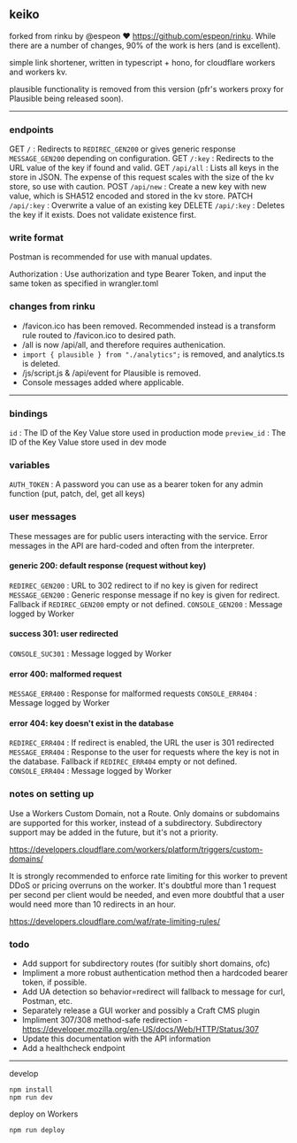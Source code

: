 ## keiko

forked from rinku by @espeon ❤️ https://github.com/espeon/rinku. While there are a number of changes, 90% of the work is hers (and is excellent).

simple link shortener, written in typescript + hono, for cloudflare workers and workers kv.

plausible functionality is removed from this version (pfr's workers proxy for Plausible being released soon).

---

### endpoints
GET `/`
: Redirects to `REDIREC_GEN200` or gives generic response `MESSAGE_GEN200` depending on configuration.
GET `/:key`
: Redirects to the URL value of the key if found and valid.
GET `/api/all`
: Lists all keys in the store in JSON. The expense of this request scales with the size of the kv store, so use with caution.
POST `/api/new`
: Create a new key with new value, which is SHA512 encoded and stored in the kv store.
PATCH `/api/:key`
: Overwrite a value of an existing key
DELETE `/api/:key`
: Deletes the key if it exists. Does not validate existence first.

### write format

Postman is recommended for use with manual updates.

Authorization
: Use authorization and type Bearer Token, and input the same token as specified in wrangler.toml

### changes from rinku

* /favicon.ico has been removed. Recommended instead is a transform rule routed to /favicon.ico to desired path.
* /all is now /api/all, and therefore requires authenication.
* `import { plausible } from "./analytics";` is removed, and analytics.ts is deleted.
* /js/script.js & /api/event for Plausible is removed.
* Console messages added where applicable.

---

### bindings

`id`
: The ID of the Key Value store used in production mode
`preview_id`
: The ID of the Key Value store used in dev mode

### variables

`AUTH_TOKEN`
: A password you can use as a bearer token for any admin function (put, patch, del, get all keys)

### user messages

These messages are for public users interacting with the service. Error messages in the API are hard-coded and often from the interpreter.

#### generic 200: default response (request without key)

`REDIREC_GEN200`
: URL to 302 redirect to if no key is given for redirect
`MESSAGE_GEN200`
: Generic response message if no key is given for redirect. Fallback if `REDIREC_GEN200` empty or not defined.
`CONSOLE_GEN200`
: Message logged by Worker

#### success 301: user redirected

`CONSOLE_SUC301`
: Message logged by Worker

#### error 400: malformed request

`MESSAGE_ERR400`
: Response for malformed requests
`CONSOLE_ERR404`
: Message logged by Worker

#### error 404: key doesn't exist in the database

`REDIREC_ERR404`
: If redirect is enabled, the URL the user is 301 redirected
`MESSAGE_ERR404`
: Response to the user for requests where the key is not in the database. Fallback if `REDIREC_ERR404` empty or not defined.
`CONSOLE_ERR404`
: Message logged by Worker

### notes on setting up

Use a Workers Custom Domain, not a Route. Only domains or subdomains are supported for this worker, instead of a subdirectory. Subdirectory support may be added in the future, but it's not a priority.

https://developers.cloudflare.com/workers/platform/triggers/custom-domains/

It is strongly recommended to enforce rate limiting for this worker to prevent DDoS or pricing overruns on the worker. It's doubtful more than 1 request per second per client would be needed, and even more doubtful that a user would need more than 10 redirects in an hour.

https://developers.cloudflare.com/waf/rate-limiting-rules/

### todo

* Add support for subdirectory routes (for suitibly short domains, ofc)
* Impliment a more robust authentication method then a hardcoded bearer token, if possible.
* Add UA detection so behavior=redirect will fallback to message for curl, Postman, etc.
* Separately release a GUI worker and possibly a Craft CMS plugin
* Impliment 307/308 method-safe redirection - https://developer.mozilla.org/en-US/docs/Web/HTTP/Status/307
* Update this documentation with the API information
* Add a healthcheck endpoint

---
develop
```
npm install
npm run dev
```

deploy on Workers
```
npm run deploy
```
